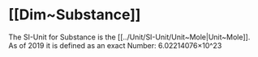 
# [[Dim~Substance]]  

The SI-Unit for Substance is the [[../Unit/SI-Unit/Unit~Mole|Unit~Mole]].    
As of 2019 it is defined as an exact Number: 6.02214076×10^23  

